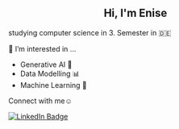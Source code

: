 <h2 align="center">Hi, I'm Enise</h2> 

studying computer science in 3. Semester in 🇩🇪

💭 I’m interested in …
- Generative AI 🤖
- Data Modelling 📊
- Machine Learning 🧠

Connect with me☺️


<div id="badges">
  <a href="https://www.linkedin.com/in/enise-usta-128730a6/">
    <img src="https://img.shields.io/badge/LinkedIn-blue?style=for-the-badge&logo=linkedin&logoColor=white" alt="LinkedIn Badge"/>
  </a>
</div>



